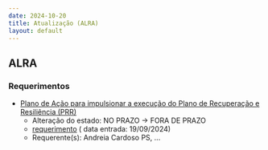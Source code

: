 ```yaml
---
date: 2024-10-20
title: Atualização (ALRA)
layout: default
---
```

## ALRA

### Requerimentos

* [Plano de Ação para impulsionar a execução do Plano de Recuperação e Resiliência (PRR)](http://base.alra.pt:82/4DACTION/w_pesquisa_registo/4/8512)
  * Alteração do estado: NO PRAZO → FORA DE PRAZO
  * [requerimento](http://base.alra.pt:82/Doc_Req/XIIIreque152.pdf) ( data entrada: 19/09/2024)
  * Requerente(s): Andreia Cardoso PS, ...
